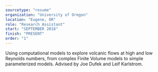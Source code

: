 ```yaml
---
sourcetype: "resume"
organization: "University of Oregon"
location: "Eugene, OR"
role: "Research Assistant"
start: "SEPTEMBER 2018"
finish: "PRESENT"
order: "1"
---
```


Using computational models to explore volcanic flows at high and low Reynolds numbers, from complex
Finite Volume models to simple parameterized models. Advised by Joe Dufek and Leif Karlstrom. 